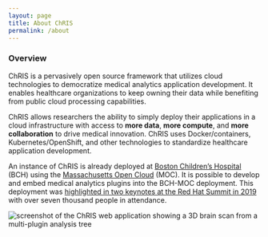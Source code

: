 ```yaml
---
layout: page
title: About ChRIS
permalink: /about
---
```


<div class="row justify-content-between">
<div class="col-md-8 pr-5">

<h3>Overview</h3>

<p>ChRIS is a pervasively open source framework that utilizes cloud technologies to democratize medical analytics application development. It enables healthcare organizations to keep owning their data while benefiting from public cloud processing capabilities. 
</p>
<p>ChRIS allows researchers the ability to simply deploy their applications in a cloud infrastructure with access to <strong>more data</strong>, <strong>more compute</strong>, and <strong>more collaboration</strong> to drive medical innovation. ChRIS uses Docker/containers, Kubernetes/OpenShift, and other technologies to standardize healthcare application development.</p>

<p>
An instance of ChRIS is already deployed at <a href="https://www.fnndsc.org/">Boston Children’s Hospital</a> (BCH) using the <a href="https://massopen.cloud">Massachusetts Open Cloud</a> (MOC). It is possible to develop and embed medical analytics plugins into the BCH-MOC deployment. This deployment was <a href="https://www.dotmed.com/news/story/42972?p_begin=0">highlighted in two keynotes at the Red Hat Summit in 2019</a> with over seven thousand people in attendance.</p>

</div>

<div class="col-md-4">

<p><img src="{{site.baseurl}}/assets/images/chris-screenshot.jpg" alt="screenshot of the ChRIS web application showing a 3D brain scan from a multi-plugin analysis tree" /></p>

</div>
</div>
